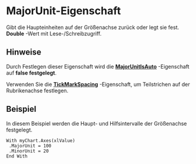 
# MajorUnit-Eigenschaft

Gibt die Haupteinheiten auf der Größenachse zurück oder legt sie fest.  **Double** -Wert mit Lese-/Schreibzugriff.


## Hinweise

Durch Festlegen dieser Eigenschaft wird die  **[MajorUnitIsAuto](6eda8012-2ef3-d23b-bace-e2695a5e80f5.md)** -Eigenschaft auf **false festgelegt**.

Verwenden Sie die  **[TickMarkSpacing](5c8abc42-b0bc-882d-ebdf-7125a92b121b.md)** -Eigenschaft, um Teilstrichen auf der Rubrikenachse festlegen.


## Beispiel

In diesem Beispiel werden die Haupt- und Hilfsintervalle der Größenachse festgelegt.


```
With myChart.Axes(xlValue) 
 .MajorUnit = 100 
 .MinorUnit = 20 
End With
```

